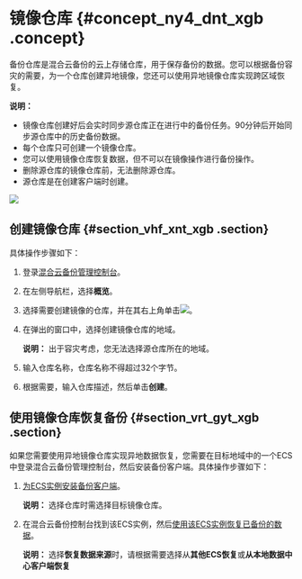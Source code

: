 # 镜像仓库 {#concept_ny4_dnt_xgb .concept}

备份仓库是混合云备份的云上存储仓库，用于保存备份的数据。您可以根据备份容灾的需要，为一个仓库创建异地镜像，您还可以使用异地镜像仓库实现跨区域恢复。

**说明：** 

-   镜像仓库创建好后会实时同步源仓库正在进行中的备份任务。90分钟后开始同步源仓库中的历史备份数据。
-   每个仓库只可创建一个镜像仓库。
-   您可以使用镜像仓库恢复数据，但不可以在镜像操作进行备份操作。
-   删除源仓库的镜像仓库前，无法删除源仓库。
-   源仓库是在创建客户端时创建。

![](http://static-aliyun-doc.oss-cn-hangzhou.aliyuncs.com/assets/img/132497/155608770043757_zh-CN.png)

## 创建镜像仓库 {#section_vhf_xnt_xgb .section}

具体操作步骤如下：

1.  登录[混合云备份管理控制台](https://hbr.console.aliyun.com)。
2.  在左侧导航栏，选择**概览**。
3.  选择需要创建镜像的仓库，并在其右上角单击![](http://static-aliyun-doc.oss-cn-hangzhou.aliyuncs.com/assets/img/132497/155608770039694_zh-CN.png)。
4.  在弹出的窗口中，选择创建镜像仓库的地域。

    **说明：** 出于容灾考虑，您无法选择源仓库所在的地域。

5.  输入仓库名称，仓库名称不得超过32个字节。
6.  根据需要，输入仓库描述，然后单击**创建**。

## 使用镜像仓库恢复备份 {#section_vrt_gyt_xgb .section}

如果您需要使用异地镜像仓库实现异地数据恢复，您需要在目标地域中的一个ECS中登录混合云备份管理控制台，然后安装备份客户端。具体操作步骤如下：

1.  [为ECS实例安装备份客户端](cn.zh-CN/ECS备份教程/文件备份/准备工作.md#section_vb1_zz5_fgb)。

    **说明：** 选择仓库时需选择目标镜像仓库。

2.  在混合云备份控制台找到该ECS实例，然后[使用该ECS实例恢复已备份的数据](cn.zh-CN/ECS备份教程/文件备份/恢复ECS文件.md)。

    **说明：** 选择**恢复数据来源**时，请根据需要选择从**其他ECS恢复**或**从本地数据中心客户端恢复**


